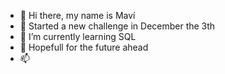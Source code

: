 - 👋 Hi there, my name is Maví
- 👀 Started a new challenge in December the 3th
- 🌱 I’m currently learning SQL
- 💞️ Hopefull for the future ahead 
- 📫 

<!---
EmelinaMavie/EmelinaMavie is a ✨ special ✨ repository because its `README.md` (this file) appears on your GitHub profile.
You can click the Preview link to take a look at your changes.
--->
